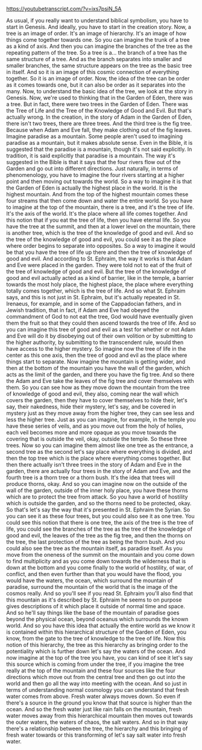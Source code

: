 https://youtubetranscript.com/?v=ixs7psiN_5A

 As usual, if you really want to understand biblical symbolism, you have to start in Genesis. And ideally, you have to start in the creation story. Now, a tree is an image of order. It's an image of hierarchy. It's an image of how things come together towards one. So you can imagine the trunk of a tree as a kind of axis. And then you can imagine the branches of the tree as the repeating pattern of the tree. So a tree is a... the branch of a tree has the same structure of a tree. And as the branch separates into smaller and smaller branches, the same structure appears on the tree as the basic tree in itself. And so it is an image of this cosmic connection of everything together. So it is an image of order. Now, the idea of the tree can be order as it comes towards one, but it can also be order as it separates into the many. Now, to understand the basic idea of the tree, we look at the story in Genesis. Now, we're used to thinking that in the Garden of Eden, there was a tree. But in fact, there were two trees in the Garden of Eden. There was the Tree of Life and the Tree of the Knowledge of Good and Evil. But that's actually wrong. In the creation, in the story of Adam in the Garden of Eden, there isn't two trees, there are three trees. And the third tree is the fig tree. Because when Adam and Eve fall, they make clothing out of the fig leaves. Imagine paradise as a mountain. Some people aren't used to imagining paradise as a mountain, but it makes absolute sense. Even in the Bible, it is suggested that the paradise is a mountain, though it's not said explicitly. In tradition, it is said explicitly that paradise is a mountain. The way it's suggested in the Bible is that it says that the four rivers flow out of the Garden and go out into different directions. Just naturally, in terms of phenomenology, you have to imagine the four rivers starting at a higher point and then moving out towards the world. So a way to imagine it is that the Garden of Eden is actually the highest place in the world. It is the highest mountain. And from the top of the highest mountain comes these four streams that then come down and water the entire world. So you have to imagine at the top of the mountain, there is a tree, and it's the tree of life. It's the axis of the world. It's the place where all life comes together. And this notion that if you eat the tree of life, then you have eternal life. So you have the tree at the summit, and then at a lower level on the mountain, there is another tree, which is the tree of the knowledge of good and evil. And so the tree of the knowledge of good and evil, you could see it as the place where order begins to separate into opposites. So a way to imagine it would be that you have the tree of life up there and then the tree of knowledge of good and evil. And according to St. Ephraim, the way it works is that Adam and Eve were placed in the garden. They were told not to eat of the fruit of the tree of knowledge of good and evil. But the tree of the knowledge of good and evil actually acted as a kind of barrier, like in the temple, a barrier towards the most holy place, the highest place, the place where everything totally comes together, which is the tree of life. And so what St. Ephraim says, and this is not just in St. Ephraim, but it's actually repeated in St. Irenaeus, for example, and in some of the Cappadocian fathers, and in Jewish tradition, that in fact, if Adam and Eve had obeyed the commandment of God to not eat the tree, God would have eventually given them the fruit so that they could then ascend towards the tree of life. And so you can imagine this tree of good and evil as a test for whether or not Adam and Eve will do it by disobeying out of their own volition or by submitting to the higher authority, by submitting to the transcendent rule, would then have access to the higher mystery. So imagine now the tree of life in the center as this one axis, then the tree of good and evil as the place where things start to separate. Now imagine the mountain is getting wider, and then at the bottom of the mountain you have the wall of the garden, which acts as the limit of the garden, and there you have the fig tree. And so there the Adam and Eve take the leaves of the fig tree and cover themselves with them. So you can see how as they move down the mountain from the tree of knowledge of good and evil, they also, coming near the wall which covers the garden, then they have to cover themselves to hide their, let's say, their nakedness, hide their mystery, let's say, and be covered in mystery just as they move away from the higher tree, they can see less and less the higher tree. Just as you can imagine, for example, in the temple you have these series of veils, and as you move out from the holy of holies, each veil becomes more and more opaque as you move towards the covering that is outside the veil, okay, outside the temple. So these three trees. Now so you can imagine them almost like one tree as the entrance, a second tree as the second let's say place where everything is divided, and then the top tree which is the place where everything comes together. But then there actually isn't three trees in the story of Adam and Eve in the garden, there are actually four trees in the story of Adam and Eve, and the fourth tree is a thorn tree or a thorn bush. It's the idea that trees will produce thorns, okay. And so you can imagine now on the outside of the wall of the garden, outside of the inner holy place, you have these thorns which are to protect the tree from attack. So you have a world of hostility which is outside the garden, and so the thorns need to be protected, okay. So that's let's say the way that it's presented in St. Ephraim the Syrian. So you can see it as these four trees, but you could also see it as one tree. You could see this notion that there is one tree, the axis of the tree is the tree of life, you could see the branches of the tree as the tree of the knowledge of good and evil, the leaves of the tree as the fig tree, and then the thorns on the tree, the last protection of the tree as being the thorn bush. And you could also see the tree as the mountain itself, as paradise itself. As you move from the oneness of the summit on the mountain and you come down to find multiplicity and as you come down towards the wilderness that is down at the bottom and you come finally to the world of hostility, of war, of conflict, and then even further than that you would have the flood, you would have the waters, the ocean, which surround the mountain of paradise, surround the mountain of the world that is the image of the cosmos really. And so you'll see if you read St. Ephraim you'll also find that this mountain as it's described by St. Ephraim he seems to on purpose gives descriptions of it which place it outside of normal time and space. And so he'll say things like the base of the mountain of paradise goes beyond the physical ocean, beyond oceanus which surrounds the known world. And so you have this idea that actually the entire world as we know it is contained within this hierarchical structure of the Garden of Eden, you know, from the gate to the tree of knowledge to the tree of life. Now this notion of this hierarchy, the tree as this hierarchy as bringing order to the potentiality which is further down let's say the waters of the ocean. And now imagine at the top of the tree you have, you can kind of see it let's say this source which is coming from under the tree, if you imagine the tree really at the top of the mountain and these four sources like the four directions which move out from the central tree and then go out into the world and then go all the way into meeting with the ocean. And so just in terms of understanding normal cosmology you can understand that fresh water comes from above. Fresh water always moves down. So even if there's a source in the ground you know that that source is higher than the ocean. And so the fresh water just like rain falls on the mountain, fresh water moves away from this hierarchical mountain then moves out towards the outer waters, the waters of chaos, the salt waters. And so in that way there's a relationship between the tree, the hierarchy and this bringing of fresh water towards or this transforming of let's say salt water into fresh water.
